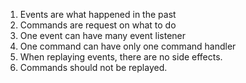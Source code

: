 1. Events are what happened in the past
2. Commands are request on what to do
3. One event can have many event listener
4. One command can have only one command handler
5. When replaying events, there are no side effects.
6. Commands should not be replayed.
